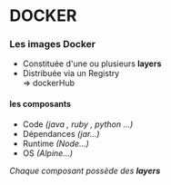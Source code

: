 # DOCKER

### Les images Docker

  * Constituée d'une ou plusieurs **layers** 
  * Distribuée via un Registry  
      => dockerHub

#### les composants

* Code _(java , ruby , python ...)_
* Dépendances _(jar...)_
* Runtime _(Node...)_
* OS _(Alpine...)_

_Chaque composant possède des **layers**_
